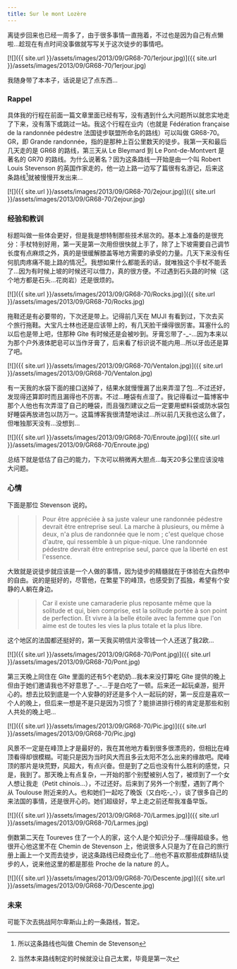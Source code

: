 ```yaml
---
title: Sur le mont Lozère
---
```


离徒步回来也已经一周多了，由于很多事情一直拖着，不过也是因为自己有点懒啦...趁现在有点时间没事做就写写关于这次徒步的事情吧。

[![]({{ site.url }}/assets/images/2013/09/GR68-70/1erjour.jpg)]({{ site.url }}/assets/images/2013/09/GR68-70/1erjour.jpg)

我随身带了本本子，话说是记了点东西...

### Rappel

具体我的行程在前面一篇文章里面已经有写，没有遇到什么大问题所以就忠实地走了下来，没有落下或跳过一站。我这个行程在业内（也就是 Fédération française de la randonnée pédestre 法国徒步联盟所命名的路线）可以叫做 GR68-70。GR，即 Grande randonnée，指的是那种上百公里数天的徒步。我第一天和最后几天走的是 GR68 的路线，第三天从 Le Bleymard 到 Le Pont-de-Montvert 是著名的 GR70 的路线。为什么说著名？因为这条路线一开始是由一个叫 Robert Louis Stevenson 的英国作家走的，他一边上路一边写了篇很有名游记，后来这条路线[^1]就被慢慢开发出来...

[![]({{ site.url }}/assets/images/2013/09/GR68-70/2ejour.jpg)]({{ site.url }}/assets/images/2013/09/GR68-70/2ejour.jpg)

### 经验和教训

标题叫做一些体会更好，但是我是想特制那些技术层次的。基本上准备的是很充分：手杖特别好用，第一天是第一次用但很快就上手了，除了上下坡需要自己调节长度有点麻烦之外，真的是很缓解膝盖等地方需要的承受的力量。几天下来没有任何肌肉疼痛不能上路的情况[^2]。我想如果什么都能丢的话，就唯独这个手杖不能丢了...因为有时候上坡的时候还可以借力，真的很方便。不过遇到石头路的时候（这个地方都是石头...花岗岩）还是很烦的。

[![]({{ site.url }}/assets/images/2013/09/GR68-70/Rocks.jpg)]({{ site.url }}/assets/images/2013/09/GR68-70/Rocks.jpg)

拖鞋还是有必要带的，下次还是带上。记得前几天在 MUJI 有看到过，下次去买个旅行拖鞋。大宝凡士林也还是应该带上的，有几天脸干燥得很厉害。耳塞什么的以后也是带上吧，住那种 Gîte 有时候还是会被吵到。牙膏忘带了-_-...因为本来以为那个户外液体肥皂可以当作牙膏了，后来看了标识说不能内用...所以牙齿还是算了吧。

[![]({{ site.url }}/assets/images/2013/09/GR68-70/Ventalon.jpg)]({{ site.url }}/assets/images/2013/09/GR68-70/Ventalon.jpg)

有一天我的水袋下面的接口送掉了，结果水就慢慢漏了出来弄湿了包...不过还好，发现得还算即时而且漏得也不厉害。不过...睡袋有点湿了。我记得看过一篇博客中那个人他也有次弄湿了自己的睡袋，而且强烈建议之后一定要用塑料袋或防水袋包好睡袋再放进包以防万一。这篇博客我很清楚地读过...所以前几天我也这么做了，但唯独那天没有...没想到...

[![]({{ site.url }}/assets/images/2013/09/GR68-70/Enroute.jpg)]({{ site.url }}/assets/images/2013/09/GR68-70/Enroute.jpg)

总结下就是低估了自己的能力，下次可以稍微再大胆点...每天20多公里应该没啥大问题。

### 心情

下面是那位 Stevenson 说的。

>> Pour être appréciée à sa juste valeur une randonnée pédestre devrait être entreprise seul. La marche à plusieurs, ou même à deux, n'a plus de randonnée que le nom ; c'est quelque chose d'autre, qui ressemble à un pique-nique. Une randonnée pédestre devrait être entreprise seul, parce que la liberté en est l'essence.

大致就是说徒步就应该是一个人做的事情，因为徒步的精髓就在于体验在大自然中的自由。说的是挺好的，尽管他，在繁星下的峰顶，也感受到了孤独，希望有个安静的人躺在身边。

>> Car il existe une camaraderie plus reposante même que la solitude et qui, bien comprise, est la solitude portée à son point de perfection. Et vivre à la belle étoile avec la femme que l'on aime est de toutes les vies la plus totale et la plus libre.

这个地区的法国都还挺好的，第一天我买明信片没零钱一个人还送了我2欧...

[![]({{ site.url }}/assets/images/2013/09/GR68-70/Pont.jpg)]({{ site.url }}/assets/images/2013/09/GR68-70/Pont.jpg)

第三天晚上同住在 Gîte 里面的还有5个老奶奶...我本来没打算吃 Gîte 提供的晚上但由于她们邀请我也不好意思了-_-...于是白吃了一顿。后来还一起玩桌游，挺开心的。想去比较到底是一个人安静的好还是多个人一起玩的好，第一反应是喜欢一个人的晚上，但后来一想是不是只是因为习惯了？能排进排行榜的肯定是那些和别人共处的晚上吧...

[![]({{ site.url }}/assets/images/2013/09/GR68-70/Pic.jpg)]({{ site.url }}/assets/images/2013/09/GR68-70/Pic.jpg)

风景不一定是在峰顶上才是最好的，我在其他地方看到很多很漂亮的，但相比在峰顶看得却很模糊。可能只是因为当时风大而且多云太阳不怎么出来的缘故吧。爬峰顶的那片是块荒野，风超大，有点兴奋。但是到了之后也没有什么胜利的感觉，只是，我到了。那天晚上有点复杂，一开始的那个别墅被别人包了，被烦到了一个女人想让我走（Petit chinois...），不过还好。后来到了另外一个别墅，遇到了两个从 Toulouse 附近来的人。也和她们一起吃了晚饭（又白吃-_-），谈了很多自己的来法国的事情，还是很开心的。她们超级好，早上走之前还帮我准备早饭。

[![]({{ site.url }}/assets/images/2013/09/GR68-70/Larmes.jpg)]({{ site.url }}/assets/images/2013/09/GR68-70/Larmes.jpg)

倒数第二天在 Toureves 住了一个人的家，这个人是个知识分子...懂得超级多。他很开心他这里不在 Chemin de Stevenson 上，他说很多人只是为了在自己的旅行册上画上一个叉而去徒步，说这条路线已经商业化了...他也不喜欢那些成群结队徒步的人，说来他这里的都是那些 Proche de la nature 的人。

[![]({{ site.url }}/assets/images/2013/09/GR68-70/Descente.jpg)]({{ site.url }}/assets/images/2013/09/GR68-70/Descente.jpg)

### 未来

可能下次去挑战阿尔卑斯山上的一条路线，暂定。

[^1]: 所以这条路线也叫做 Chemin de Stevenson
[^2]: 当然本来路线制定的时候就没让自己太累，毕竟是第一次